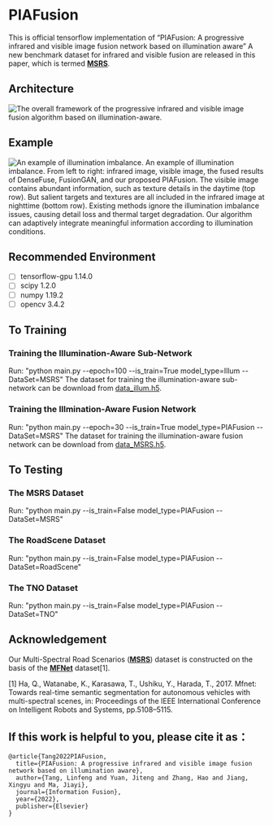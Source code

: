 # PIAFusion
This is official tensorflow implementation of “PIAFusion: A progressive infrared and visible image fusion network based on illumination aware”
A new benchmark dataset for infrared and visible fusion are released in this paper, which is termed **[MSRS](https://github.com/Linfeng-Tang/MSRS)**.

## Architecture
![The overall framework of the progressive infrared and visible image fusion algorithm based on illumination-aware.](https://github.com/Linfeng-Tang/PIAFusion/blob/main/Figure/PIAFusion.png)

## Example

![An example of illumination imbalance.](https://github.com/Linfeng-Tang/PIAFusion/blob/main/Figure/Illumination_aware.png)
An example of illumination imbalance. From left to right: infrared image, visible image, the fused results of DenseFuse, FusionGAN, and our proposed PIAFusion.
The visible image contains abundant information, such as texture details in the daytime (top row). But salient targets and textures are all included in the infrared image at nighttime (bottom row). Existing methods ignore the illumination imbalance issues, causing detail loss and thermal target degradation. Our algorithm can adaptively integrate meaningful information according to illumination conditions.
## Recommended Environment

 - [ ] tensorflow-gpu 1.14.0 
 - [ ] scipy 1.2.0   
 - [ ] numpy 1.19.2
 - [ ] opencv 3.4.2 

## To Training

 ### Training the Illumination-Aware Sub-Network
Run: "python main.py --epoch=100 --is_train=True model_type=Illum --DataSet=MSRS"
The dataset for training the illumination-aware sub-network can be download from [data_illum.h5](https://pan.baidu.com/s/12Xu1Ep7kKwe03HFBQYWkhw?pwd=PIAF ).

### Training the Illmination-Aware Fusion Network
Run: "python main.py --epoch=30 --is_train=True model_type=PIAFusion --DataSet=MSRS"
The dataset for training the illumination-aware fusion network can be download from [data_MSRS.h5](https://pan.baidu.com/s/1cO_wn2DOpiKLjHPaM1xZYQ?pwd=PIAF).

## To Testing
### The MSRS Dataset
Run: "python main.py --is_train=False model_type=PIAFusion --DataSet=MSRS"

### The RoadScene Dataset
Run: "python main.py --is_train=False model_type=PIAFusion --DataSet=RoadScene"

### The TNO Dataset
Run: "python main.py --is_train=False model_type=PIAFusion --DataSet=TNO"

## Acknowledgement
Our Multi-Spectral Road Scenarios (**[MSRS](https://github.com/Linfeng-Tang/MSRS)**) dataset is constructed on the basis of the **[MFNet](https://www.mi.t.u-tokyo.ac.jp/static/projects/mil_multispectral/)** dataset[1].

[1] Ha, Q., Watanabe, K., Karasawa, T., Ushiku, Y., Harada, T., 2017. Mfnet: Towards real-time semantic segmentation for autonomous vehicles with multi-spectral scenes, in: Proceedings of the IEEE International Conference on Intelligent Robots and Systems, pp.5108–5115.

## If this work is helpful to you, please cite it as：
```
@article{Tang2022PIAFusion,
  title={PIAFusion: A progressive infrared and visible image fusion network based on illumination aware},
  author={Tang, Linfeng and Yuan, Jiteng and Zhang, Hao and Jiang, Xingyu and Ma, Jiayi},
  journal={Information Fusion},
  year={2022},
  publisher={Elsevier}
}
```
